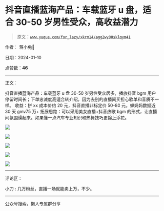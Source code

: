 # 抖音直播蓝海产品：车载蓝牙 u 盘，适合 30-50 岁男性受众，高收益潜力

> 原文：[`www.yuque.com/for_lazy/xkrm14/agg2wy00sklqym41`](https://www.yuque.com/for_lazy/xkrm14/agg2wy00sklqym41)

作者： 蒋小兔🍑

日期：2024-01-10

点赞数：**46**

* * *

正文：

抖音直播蓝海产品：车载蓝牙 u 盘 30-50 岁男性受众居多，播放抖音 bgm 用户停留时间长；下单忠诚度高适合转介绍，因为去别的直播间买担心歌单和音质不一样。
收益：拼 xx 成本价约 20 元，抖音直播非标定价 50-80 元。蝉妈妈数据近 30 天 gmv75 万+
拓展思路：可以采用美女直播+抖音热歌 bgm 的形式，让直播间氛围燥起来。如果懂一点汽车专业知识和热舞技巧更锦上添花。

![](img/ab5abda7a760e11e4ed4bcdae12a5d0c.png)

![](img/511232ef17dbc998f6f00d26344e8153.png)

![](img/ea5d535066e40a7d38cbe87afeb7843b.png)

![](img/44835baadb58c3c01e167465fc8884df.png)

![](img/8b2297308c6713aa31e75779a8881147.png)

* * *

评论区：

小刀 : 几万粉丝，直播一场就能卖上万，不少。

* * *

公众号搜索，懒人专属群分享